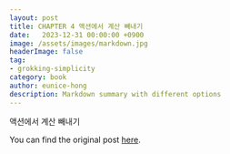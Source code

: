 ```yaml
---
layout: post
title: CHAPTER 4 액션에서 계산 빼내기
date:   2023-12-31 00:00:00 +0900
image: /assets/images/markdown.jpg
headerImage: false
tag:
- grokking-simplicity
category: book
author: eunice-hong
description: Markdown summary with different options
---
```


액션에서 계산 빼내기

You can find the original post [here](https://livebook.manning.com/book/grokking-simplicity/chapter-4/).